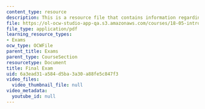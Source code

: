 ```yaml
---
content_type: resource
description: This is a resource file that contains information regarding final exam.
file: https://ol-ocw-studio-app-qa.s3.amazonaws.com/courses/18-05-introduction-to-probability-and-statistics-spring-2014/6a3ead31a584d5ba3a30a88fe5c847f3_MIT18_05S14_Exam_Final.pdf
file_type: application/pdf
learning_resource_types:
- Exams
ocw_type: OCWFile
parent_title: Exams
parent_type: CourseSection
resourcetype: Document
title: Final Exam
uid: 6a3ead31-a584-d5ba-3a30-a88fe5c847f3
video_files:
  video_thumbnail_file: null
video_metadata:
  youtube_id: null
---
```

